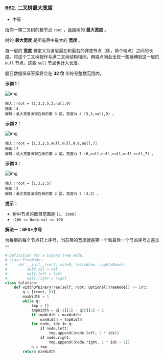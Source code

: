 ### [662. 二叉树最大宽度](https://leetcode.cn/problems/maximum-width-of-binary-tree/)

- 中等

给你一棵二叉树的根节点 `root` ，返回树的 **最大宽度** 。

树的 **最大宽度** 是所有层中最大的 **宽度** 。

每一层的 **宽度** 被定义为该层最左和最右的非空节点（即，两个端点）之间的长度。将这个二叉树视作与满二叉树结构相同，两端点间会出现一些延伸到这一层的 `null` 节点，这些 `null` 节点也计入长度。

题目数据保证答案将会在 **32 位** 带符号整数范围内。

**示例 1：**

 ![img](https://assets.leetcode.com/uploads/2021/05/03/width1-tree.jpg)

```
输入：root = [1,3,2,5,3,null,9]
输出：4
解释：最大宽度出现在树的第 3 层，宽度为 4 (5,3,null,9) 。
```

**示例 2：**

 ![img](https://assets.leetcode.com/uploads/2022/03/14/maximum-width-of-binary-tree-v3.jpg)

```
输入：root = [1,3,2,5,null,null,9,6,null,7]
输出：7
解释：最大宽度出现在树的第 4 层，宽度为 7 (6,null,null,null,null,null,7) 。
```

**示例 3：**

 ![img](https://assets.leetcode.com/uploads/2021/05/03/width3-tree.jpg)

```
输入：root = [1,3,2,5]
输出：2
解释：最大宽度出现在树的第 2 层，宽度为 2 (3,2) 。
```

**提示：**

- 树中节点的数目范围是 `[1, 3000]`
- `-100 <= Node.val <= 100`

**解法一：BFS+序号**

为每层的每个节点打上序号，当前层的宽度就是第一个和最后一个节点序号之差加一

```python
# Definition for a binary tree node.
# class TreeNode:
#     def __init__(self, val=0, left=None, right=None):
#         self.val = val
#         self.left = left
#         self.right = right
class Solution:
    def widthOfBinaryTree(self, root: Optional[TreeNode]) -> int:
        q = [(root, 0)]
        maxWidth = 1
        while q:
            tmp = []
            tmpWidth = q[-1][1] - q[0][1] + 1
            if tmpWidth > maxWidth:
                maxWidth = tmpWidth
            for node, idx in q:
                if node.left:
                    tmp.append((node.left, 2 * idx))
                if node.right:
                    tmp.append((node.right, 2 * idx + 1))
            q = tmp
        return maxWidth
```

